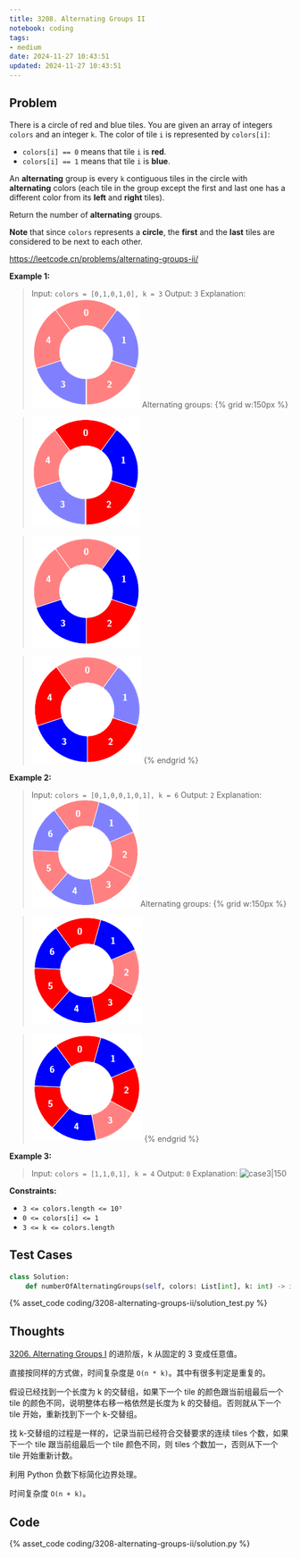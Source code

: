 ```yaml
---
title: 3208. Alternating Groups II
notebook: coding
tags:
- medium
date: 2024-11-27 10:43:51
updated: 2024-11-27 10:43:51
---
```

## Problem

There is a circle of red and blue tiles. You are given an array of integers `colors` and an integer `k`. The color of tile `i` is represented by `colors[i]`:

- `colors[i] == 0` means that tile `i` is **red**.
- `colors[i] == 1` means that tile `i` is **blue**.

An **alternating** group is every `k` contiguous tiles in the circle with **alternating** colors (each tile in the group except the first and last one has a different color from its **left** and **right** tiles).

Return the number of **alternating** groups.

**Note** that since `colors` represents a **circle**, the **first** and the **last** tiles are considered to be next to each other.

<https://leetcode.cn/problems/alternating-groups-ii/>

**Example 1:**

> Input: `colors = [0,1,0,1,0], k = 3`
> Output: `3`
> Explanation:
> ![case1-0|150](3208-alternating-groups-ii/case1-0.png)
> Alternating groups:
> {% grid w:150px %}
<!-- cell -->
> ![case1-1|150](3208-alternating-groups-ii/case1-1.png)
<!-- cell -->
> ![case1-2|150](3208-alternating-groups-ii/case1-2.png)
<!-- cell -->
> ![case1-3|150](3208-alternating-groups-ii/case1-3.png)
{% endgrid %}

**Example 2:**

> Input: `colors = [0,1,0,0,1,0,1], k = 6`
> Output: `2`
> Explanation:
> ![case2-0|150](3208-alternating-groups-ii/case2-0.png)
> Alternating groups:
> {% grid w:150px %}
<!-- cell -->
> ![case2-1|150](3208-alternating-groups-ii/case2-1.png)
<!-- cell -->
> ![case2-2|150](3208-alternating-groups-ii/case2-2.png)
{% endgrid %}

**Example 3:**

> Input: `colors = [1,1,0,1], k = 4`
> Output: `0`
> Explanation:
> ![case3|150](3208-alternating-groups-ii/case3.png.png)

**Constraints:**

- `3 <= colors.length <= 10⁵`
- `0 <= colors[i] <= 1`
- `3 <= k <= colors.length`

## Test Cases

``` python
class Solution:
    def numberOfAlternatingGroups(self, colors: List[int], k: int) -> int:
```

{% asset_code coding/3208-alternating-groups-ii/solution_test.py %}

## Thoughts

[3206. Alternating Groups I](3206-alternating-groups-i) 的进阶版，k 从固定的 3 变成任意值。

直接按同样的方式做，时间复杂度是 `O(n * k)`。其中有很多判定是重复的。

假设已经找到一个长度为 k 的交替组，如果下一个 tile 的颜色跟当前组最后一个 tile 的颜色不同，说明整体右移一格依然是长度为 k 的交替组。否则就从下一个 tile 开始，重新找到下一个 k-交替组。

找 k-交替组的过程是一样的，记录当前已经符合交替要求的连续 tiles 个数，如果下一个 tile 跟当前组最后一个 tile 颜色不同，则 tiles 个数加一，否则从下一个 tile 开始重新计数。

利用 Python 负数下标简化边界处理。

时间复杂度 `O(n + k)`。

## Code

{% asset_code coding/3208-alternating-groups-ii/solution.py %}
